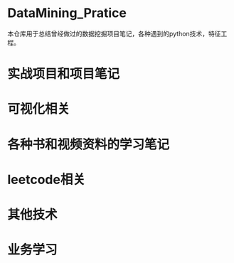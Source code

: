 # DataMining_Pratice
  本仓库用于总结曾经做过的数据挖掘项目笔记，各种遇到的python技术，特征工程。
  # 实战项目和项目笔记
  # 可视化相关
  # 各种书和视频资料的学习笔记
  # leetcode相关
  # 其他技术
  # 业务学习
 
